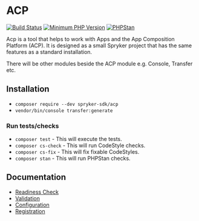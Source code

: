 # ACP

[![Build Status](https://github.com/spryker-sdk/acp/workflows/CI/badge.svg?branch=master)](https://github.com/spryker-sdk/acp/actions?query=workflow%3ACI+branch%3Amaster)
[![Minimum PHP Version](https://img.shields.io/badge/php-%3E%3D%207.4-8892BF.svg)](https://php.net/)
[![PHPStan](https://img.shields.io/badge/PHPStan-level%208-brightgreen.svg?style=flat)](https://phpstan.org/)

Acp is a tool that helps to work with Apps and the App Composition Platform (ACP). It is designed as a small Spryker project that has the same features as a standard installation.

There will be other modules beside the ACP module e.g. Console, Transfer etc.

## Installation

- `composer require --dev spryker-sdk/acp`
- `vendor/bin/console transfer:generate`

### Run tests/checks

- `composer test` - This will execute the tests.
- `composer cs-check` - This will run CodeStyle checks.
- `composer cs-fix` - This will fix fixable CodeStyles.
- `composer stan` - This will run PHPStan checks.

## Documentation

- [Readiness Check](./docs/readiness-check.md)
- [Validation](./docs/validation.md)
- [Configuration](./docs/configuration.md)
- [Registration](./docs/registration.md)
